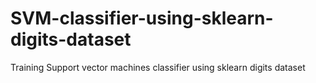 # SVM-classifier-using-sklearn-digits-dataset
Training Support vector machines classifier using sklearn digits dataset
